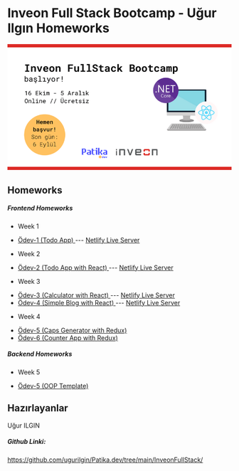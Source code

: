 # Inveon Full Stack Bootcamp - Uğur Ilgın Homeworks
![logo](/img/logo.png)
## Homeworks
##### Frontend Homeworks
* Week 1
- [Ödev-1 (Todo App) ](https://github.com/135-Inveon-FullStack-Bootcamp-Classroom/Ugur-Ilgin-Homeworks/tree/main/Homework-1/README.md) --- [Netlify Live Server](https://trusting-franklin-0b42e5.netlify.app)
* Week 2
-  [Ödev-2 (Todo App with React) ](https://github.com/135-Inveon-FullStack-Bootcamp-Classroom/Ugur-Ilgin-Homeworks/tree/main/Homework-2/README.md) --- [Netlify Live Server](https://naughty-lalande-d57850.netlify.app)
* Week 3
-  [Ödev-3 (Calculator with React) ](https://github.com/135-Inveon-FullStack-Bootcamp-Classroom/Ugur-Ilgin-Homeworks/tree/main/Homework-3/1-Calculator/README.md) --- [Netlify Live Server](https://peaceful-ride-7c4675.netlify.app)
-  [Ödev-4 (Simple Blog with React) ](https://github.com/135-Inveon-FullStack-Bootcamp-Classroom/Ugur-Ilgin-Homeworks/tree/main/Homework-3/2-Blog/README.md) --- [Netlify Live Server](https://pensive-beaver-ae30e4.netlify.app)
* Week 4
-  [Ödev-5 (Caps Generator with Redux) ](https://github.com/135-Inveon-FullStack-Bootcamp-Classroom/Ugur-Ilgin-Homeworks/tree/main/Homework-4/4-CapsGenerator/README.md) 
-  [Ödev-6 (Counter App with Redux) ](https://github.com/135-Inveon-FullStack-Bootcamp-Classroom/Ugur-Ilgin-Homeworks/tree/main/Homework-4/4-Redux-Counter/README.md) 
##### Backend Homeworks
* Week 5
- [Ödev-5 (OOP Template) ](https://github.com/135-Inveon-FullStack-Bootcamp-Classroom/Ugur-Ilgin-Homeworks/tree/main/Homework-5/README.md) 
## Hazırlayanlar
Uğur ILGIN

##### Github Linki:
https://github.com/ugurilgin/Patika.dev/tree/main/InveonFullStack/
